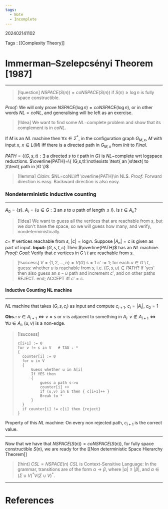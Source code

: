 ```yaml
---
tags:
  - Note
  - Incomplete
---
```

202402141102

Tags : [[Complexity Theory]]
# Immerman–Szelepcsényi Theorem [1987]
---
> [!question] $NSPACE(S(n))=coNSPACE(S(n))$ if $S(n)\geq \log n$ is fully space constructible.

*Proof:* We will only prove $NSPACE(\log n)=coNSPACE(\log n)$, or in other words $NL=coNL$, and generalising will be left as an exercise.

> [!Idea]
> We want to find some $NL-$complete problem and show that its complement is in $coNL$.

If $M$ is an $NL$ machine then $\forall x \in\Sigma^{*}$, in the configuration graph $G_{M,x}$, $M$ with input $x$, $x \in L(M)$ iff there is a directed path in $G_{M,x}$ from $Init$ to $Final$.

${PATH}=\{ (G,s,t):\exists \text{ a directed }s\text{ to }t\text{ path in }G \}$ is $NL-$complete wrt logspace reductions.
$\overline{PATH}=\{ (G,s,t):\not\exists \text{ an }s\text{ to }t\text{ path in }G \}$

> [!lemma] *Claim:* $NL=coNL\iff \overline{PATH}\in NL$.
 *Proof:* Forward direction is easy.
 Backward direction is also easy.

### Nondeterministic inductive counting
---
$A_{0}=\{ s \}$.
$A_{i}=\{ u\in G: \exists \text{ an }s \text{ to }u\text{ path of length}\leq i \}$.
Is $t\in A_{n}$?

> [!idea] We want to guess all the vertices that are reachable from $s$, but we don't have the space, so we will guess how many, and verify, nondeterministically.

$c=$ # vertices reachable from $s$, $|c|=\log n$.
Suppose $|A_{n}|=c$ is given as part of input.
**Input:** $(G,s,t,c)$
Then $\overline{PATH}$ has an $NL$ machine.
*Proof:*
*Goal:* Verify that $c$ vertices in $G\setminus t$ are reachable from $s$.

> [!success] 
 $V=\{ 1,2,\dots,n \}=V(G)$
 $s=1$
 $c':=1$;
 for each $u\in G\setminus t$, guess:
 whether $u$ is reachable from $s$, i.e. $(G,s,u)\in PATH$?
 If 'yes' then also guess an $s-u$ path and increment $c'$, and on other paths REJECT.
 end;
 ACCEPT iff $c'=c$.

#### Inductive Counting NL machine
---
$NL$ machine that takes $(G,s,c_{i})$ as input and compute $c_{i+1}$.
$c_{i}=|A_{i}|$, $c_{0}=1$

**Obs.:** $v\in A_{i+1}\iff v=s$ or $v$ is adjacent to something in $A_{i}$.
$v\notin A_{i+1}\iff \forall u\in A_{i}$, $(u,v)$ is a non-edge.

> [!success]
> ```
> c[i+1] := 0
> for v != s in V   # TAG : *
> {
>	counter[i] := 0
>	for u in V
>	{
>		Guess whether u in A[i]
>		If YES then
>		{ 
>			guess a path s->u
>			counter[i] ++
>			if (u,v) in E then { c[i+1]++ }
>			Break to *
>		}
>	}
>	if counter[i] != c[i] then {reject}
> }
> ```

Property of this $NL$ machine: On every non rejected path, $c_{i+1}$ is the correct value.

---
Now that we have that $NSPACE(S(n))=coNSPACE(S(n))$, for fully space constructible $S(n)$, we are ready for the [[Non deterministic Space Hierarchy Theorem]]


> [!hint] $CSL=NSPACE(n)$
> $CSL$ is Context-Sensitive Language: In the grammar, transitions are of the form $\alpha\to\beta$, where $|\alpha|\leq |\beta|$, and $\alpha \in(\Sigma \cup V)^{*}V(\Sigma \cup V)^{*}$.

---
# References
